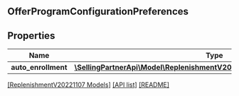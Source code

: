 ## OfferProgramConfigurationPreferences

## Properties

Name | Type | Description | Notes
------------ | ------------- | ------------- | -------------
**auto_enrollment** | [**\SellingPartnerApi\Model\ReplenishmentV20221107\AutoEnrollmentPreference**](AutoEnrollmentPreference.md) |  | [optional]

[[ReplenishmentV20221107 Models]](../) [[API list]](../../Api) [[README]](../../../README.md)
